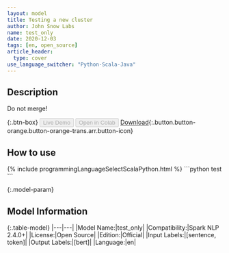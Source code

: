 ```yaml
---
layout: model
title: Testing a new cluster
author: John Snow Labs
name: test_only
date: 2020-12-03
tags: [en, open_source]
article_header:
  type: cover
use_language_switcher: "Python-Scala-Java"
---
```


## Description

Do not merge!

{:.btn-box}
<button class="button button-orange" disabled>Live Demo</button>
<button class="button button-orange" disabled>Open in Colab</button>
[Download](https://s3.amazonaws.com/auxdata.johnsnowlabs.com/public/models/test_only_en_2.4.0_2.4_1607001320784.zip){:.button.button-orange.button-orange-trans.arr.button-icon}

## How to use



<div class="tabs-box" markdown="1">
{% include programmingLanguageSelectScalaPython.html %}
```python
test
```

</div>

{:.model-param}
## Model Information

{:.table-model}
|---|---|
|Model Name:|test_only|
|Compatibility:|Spark NLP 2.4.0+|
|License:|Open Source|
|Edition:|Official|
|Input Labels:|[sentence, token]|
|Output Labels:|[bert]|
|Language:|en|